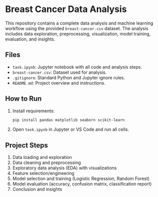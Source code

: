 # Breast Cancer Data Analysis

This repository contains a complete data analysis and machine learning workflow using the provided `breast-cancer.csv` dataset. The analysis includes data exploration, preprocessing, visualization, model training, evaluation, and insights.

## Files
- `task.ipynb`: Jupyter notebook with all code and analysis steps.
- `breast-cancer.csv`: Dataset used for analysis.
- `.gitignore`: Standard Python and Jupyter ignore rules.
- `README.md`: Project overview and instructions.

## How to Run
1. Install requirements:
   ```powershell
   pip install pandas matplotlib seaborn scikit-learn
   ```
2. Open `task.ipynb` in Jupyter or VS Code and run all cells.

## Project Steps
1. Data loading and exploration
2. Data cleaning and preprocessing
3. Exploratory data analysis (EDA) with visualizations
4. Feature selection/engineering
5. Model selection and training (Logistic Regression, Random Forest)
6. Model evaluation (accuracy, confusion matrix, classification report)
7. Conclusion and insights
